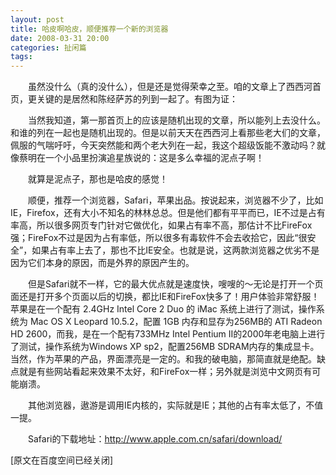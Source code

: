 ```yaml
---
layout: post
title: 哈皮啊哈皮，顺便推荐一个新的浏览器
date: 2008-03-31 20:00
categories: 扯闲篇
tags: 
---
```



　　虽然没什么（真的没什么），但是还是觉得荣幸之至。咱的文章上了西西河首页，更关键的是居然和陈经萨苏的列到一起了。有图为证：

<!-- more -->





　　当然我知道，第一那首页上的应该是随机出现的文章，所以能列上去没什么。和谁的列在一起也是随机出现的。但是以前天天在西西河上看那些老大们的文章，佩服的气喘吁吁，今天突然能和两个老大列在一起，我这个超级饭能不激动吗？就像蔡明在一个小品里扮演追星族说的：这是多么幸福的泥点子啊！

　　就算是泥点子，那也是哈皮的感觉！

　　顺便，推荐一个浏览器，Safari，苹果出品。按说起来，浏览器不少了，比如IE，Firefox，还有大小不知名的林林总总。但是他们都有平平而已，IE不过是占有率高，所以很多网页专门针对它做优化，如果占有率不高，那估计不比FireFox强；FireFox不过是因为占有率低，所以很多有毒软件不会去收拾它，因此“很安全”，如果占有率上去了，那也不比IE安全。也就是说，这两款浏览器之优劣不是因为它们本身的原因，而是外界的原因产生的。

　　但是Safari就不一样，它的最大优点就是速度快，嗖嗖的～无论是打开一个页面还是打开多个页面以后的切换，都比IE和FireFox快多了！用户体验非常舒服！苹果是在一个配有 2.4GHz Intel Core 2 Duo 的 iMac 系统上进行了测试，操作系统为 Mac OS X Leopard 10.5.2，配置 1GB 内存和显存为256MB的 ATI Radeon HD 2600，而我，是在一个配有733MHz Intel Pentium II的2000年老电脑上进行了测试，操作系统为Windows XP sp2，配置256MB SDRAM内存的集成显卡。当然，作为苹果的产品，界面漂亮是一定的。和我的破电脑，那简直就是绝配。缺点就是有些网站看起来效果不太好，和FireFox一样；另外就是浏览中文网页有可能崩溃。

　　其他浏览器，遨游是调用IE内核的，实际就是IE；其他的占有率太低了，不值一提。

　　Safari的下载地址：http://www.apple.com.cn/safari/download/

[原文在百度空间已经关闭]

